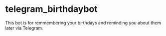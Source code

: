 # telegram_birthdaybot
This bot is for remmembering your birthdays and reminding you about them later via Telegram. 
